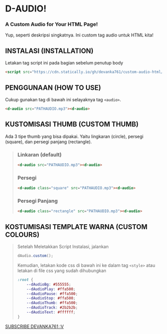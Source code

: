 # D-AUDIO!
### A Custom Audio for Your HTML Page!
Yup, seperti deskripsi singkatnya. Ini custom tag audio untuk HTML kita!
## INSTALASI (INSTALLATION)
Letakan tag script ini pada bagian sebelum penutup body
```html
<script src="https://cdn.statically.io/gh/devanka761/custom-audio-html/main/dAudio.js"></script>
```
## PENGGUNAAN (HOW TO USE)
Cukup gunakan tag di bawah ini selayaknya tag ```<audio>```.
```html
<d-audio src="PATHAUDIO.mp3"><d-audio>
```
## KUSTOMISASI THUMB (CUSTOM THUMB)
Ada 3 tipe thumb yang bisa dipakai. Yaitu lingkaran (circle), persegi (square), dan persegi panjang (rectangle).
> ### Linkaran (default)
> ```html
> <d-audio src="PATHAUDIO.mp3"><d-audio>
> ```
> ### Persegi
> ```html
> <d-audio class="square" src="PATHAUDIO.mp3"><d-audio>
> ```
> ### Persegi Panjang
> ```html
> <d-audio class="rectangle" src="PATHAUDIO.mp3"><d-audio>
> ```
## KOSTUMISASI TEMPLATE WARNA (CUSTOM COLOURS)
> Setelah Meletakkan Script Instalasi, jalankan
> ```javascript
> dAudio.custom();
> ```
> Kemudian, letakan kode css di bawah ini ke dalam tag ```<style>``` atau letakan di file css yang sudah dihubungkan
> ```css
> :root {
>     --dAudioBg: #555555;
>     --dAudioPlay: #ffa500;
>     --dAudioPause: #ffa500;
>     --dAudioStop: #ffa500;
>     --dAudioThumb: #ffa500;
>     --dAudioTrack: #2b2b2b;
>     --dAudioText: #ffffff;
> }
[SUBSCRIBE DEVANKA761 :V](https://www.youtube.com/c/RG761)